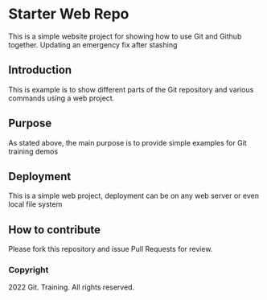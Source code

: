 # Starter Web Repo

This is a simple website project for showing how to use Git and Github together.
Updating an emergency fix after stashing

## Introduction 
This is example is to show different parts of the Git repository and various commands using a web project.

## Purpose

As stated above, the main purpose is to provide simple examples for Git training demos

## Deployment
This is a simple web project, deployment can be on any web server or even local file system


## How to contribute

Please fork this repository and issue Pull Requests for review.

### Copyright

2022 Git. Training. All rights reserved.
